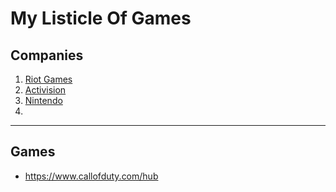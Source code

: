 
# My Listicle Of Games

## Companies
1. [Riot Games](https://www.riotgames.com/en)
2. [Activision](https://www.activision.com/?utm_source=404&utm_medium=redirect&utm_campaign=122222)
3. [Nintendo](https://www.nintendo.com/us/)
4. 
---
## Games
- https://www.callofduty.com/hub
